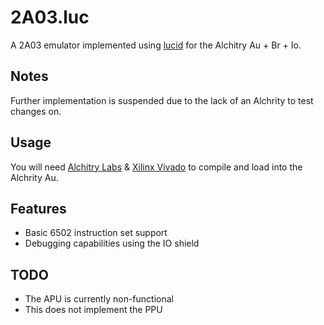 # 2A03.luc
A 2A03 emulator implemented using [lucid](https://alchitry.com/lucid) for the Alchitry Au + Br + Io.

## Notes
Further implementation is suspended due to the lack of an Alchrity to test changes on.

## Usage
You will need [Alchitry Labs](https://alchitry.com/alchitry-labs) & [Xilinx Vivado](https://www.xilinx.com/support/download.html) to compile and load into the Alchrity Au.

## Features
- Basic 6502 instruction set support
- Debugging capabilities using the IO shield

## TODO
- The APU is currently non-functional
- This does not implement the PPU
